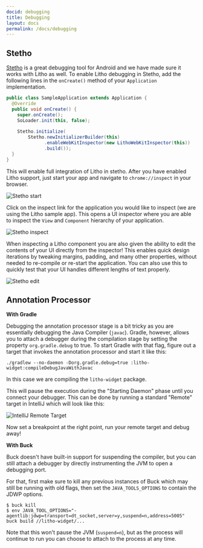 ```yaml
---
docid: debugging
title: Debugging
layout: docs
permalink: /docs/debugging
---
```


## Stetho

[Stetho](http://facebook.github.io/stetho/) is a great debugging tool for Android and we have made sure it works with Litho as well.
To enable Litho debugging in Stetho, add the following lines in the `onCreate()` method of your `Application` implementation.

```java
public class SampleApplication extends Application {
  @Override
  public void onCreate() {
    super.onCreate();
    SoLoader.init(this, false);
    
    Stetho.initialize(
        Stetho.newInitializerBuilder(this)
              .enableWebKitInspector(new LithoWebKitInspector(this))
              .build());
  }
}
```

This will enable full integration of Litho in stetho. After you have enabled Litho support, just start your app and navigate to `chrome://inspect` in your browser.

![Stetho start](/static/images/stetho-start.png)

Click on the inspect link for the application you would like to inspect (we are using the Litho sample app). This opens a UI inspector where you are able to inspect the `View` and `Component` hierarchy of your application.

![Stetho inspect](/static/images/stetho-inspect.png)

When inspecting a Litho component you are also given the ability to edit the contents of your UI directly from the inspector! This enables quick design iterations by tweaking margins, padding, and many other properties, without needed to re-compile or re-start the application. You can also use this to quickly test that your UI handles different lengths of text properly.

![Stetho edit](/static/images/stetho-edit.png)


## Annotation Processor

**With Gradle**

Debugging the annotation processor stage is a bit tricky as you are essentially debugging the Java Compiler (`javac`).
Gradle, however, allows you to attach a debugger during the compilation stage by setting the property `org.gradle.debug` to true.
To start Gradle with that flag, figure out a target that invokes the annotation processor and start it like this:

```
./gradlew --no-daemon -Dorg.gradle.debug=true :litho-widget:compileDebugJavaWithJavac
```

In this case we are compiling the `litho-widget` package.

This will pause the execution during the "Starting Daemon" phase until you connect your debugger. This can be done by
running a standard "Remote" target in IntelliJ which will look like this:

![IntelliJ Remote Target](/static/images/remote-debugger.png)

Now set a breakpoint at the right point, run your remote target and debug away!

**With Buck**

Buck doesn't have built-in support for suspending the compiler, but you can still attach a debugger by directly
instrumenting the JVM to open a debugging port.

For that, first make sure to kill any previous instances of Buck which may still be running with old flags, then
set the `JAVA_TOOLS_OPTIONS` to contain the JDWP options.

```
$ buck kill
$ env JAVA_TOOL_OPTIONS="-agentlib:jdwp=transport=dt_socket,server=y,suspend=n,address=5005" buck build //litho-widget/...
```

Note that this won't pause the JVM (`suspend=n`), but as the process will continue to run you can choose to
attach to the process at any time.

